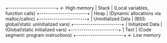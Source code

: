 +-----------------------+ <- High memory
| Stack | (Local variables, function calls)
+-----------------------+
| Heap | (Dynamic allocations via malloc/calloc)
+-----------------------+
| Uninitialized Data | (BSS: global/static uninitialized vars)
+-----------------------+
| Initialized Data | (Global/static initialized vars)
+-----------------------+
| Text | (Code segment: program instructions)
+-----------------------+ <- Low memory

